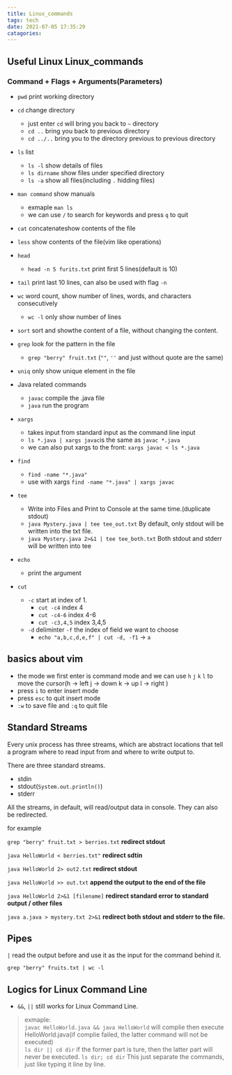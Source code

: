 ```yaml
---
title: Linux_commands
tags: tech
date: 2021-07-05 17:35:29
catagories:
---
```

## Useful Linux Linux_commands
<!--more -->



### Command + Flags + Arguments(Parameters)

- `pwd` print working directory
  
- `cd` change directory
  - just enter `cd` will bring you back to `~` directory 
  - `cd ..` bring you back to previous directory
  - `cd ../..` bring you to the directory previous to previous directory
  
- `ls` list
  - `ls -l` show details of files
  - `ls dirname` show files under specified directory
  - `ls -a` show all files(including `.` hidding files)


-  `man command` show manuals
   -  exmaple `man ls` 
   -  we can use `/` to search for keywords and press `q` to quit

- `cat` concatenateshow contents of the file

- `less` show contents of the file(vim like operations)

- `head`
  - `head -n 5 furits.txt` print first 5 lines(default is 10)

- `tail` print last 10 lines, can also be used with flag `-n`

- `wc` word count, show number of lines, words, and characters consecutively
  - `wc -l` only show number of lines

- `sort` sort and showthe content of a file, without changing the content.
  
- `grep` look for the pattern in the file
  - `grep "berry" fruit.txt` (`""`, `''` and just without quote are the same)

- `uniq` only show unique element in the file

- Java related commands
  - `javac` compile the .java file
  - `java` run the program

- `xargs`
  * takes input from standard input as the command line input
  * `ls *.java | xargs javac`is the same as `javac *.java`
  * we can also put xargs to the front: `xargs javac < ls *.java`

- `find`
  * `find -name "*.java"`
  * use with xargs `find -name "*.java" | xargs javac`

- `tee`
  * Write into Files and Print to Console at the same time.(duplicate stdout)
  * `java Mystery.java | tee tee_out.txt` By default, only stdout will be written into the txt file.
  * `java Mystery.java 2>&1 | tee tee_both.txt` Both stdout and stderr will be written into tee

- `echo`
  - print the argument

- `cut`
  - `-c` start at index of 1.
    - `cut -c4`  index 4
    - `cut -c4-6` index 4-6
    - `cut -c3,4,5` index 3,4,5
  - `-d` deliminter `-f` the index of field we want to choose
    - `echo "a,b,c,d,e,f" | cut -d, -f1`  -> `a`

## basics about vim
- the mode we first enter is command mode and we can use `h` `j` `k` `l` to move the cursor(h -> left j -> down k -> up l -> right )
- press `i` to enter insert mode
- press `esc` to quit insert mode
- `:w` to save file and `:q` to quit file

## Standard Streams
  Every unix process has three streams, which are abstract locations that tell a program where to read input from and where to write output to.

  There are three standard streams.
  -  stdin
  -  stdout(`System.out.println()`)
  -  stderr
  
  All the streams, in default, will read/output data in console. They can also be redirected.
  
  for example 

  `grep "berry" fruit.txt > berries.txt` **redirect stdout**

  `java HelloWorld < berries.txt"` **redirect sdtin**

  `java HelloWorld 2> out2.txt` **redirect stdout**

  `java HelloWorld >> out.txt` **append the output to the end of the file**

  `java HelloWorld 2>&1 [filename]` **redirect standard error to standard output / other files**

  `java a.java > mystery.txt 2>&1` **redirect both stdout and stderr to the file.**

## Pipes
  `|` read the output before and use it as the input for the command behind it.

  `grep "berry" fruits.txt | wc -l`

## Logics for Linux Command Line

* `&&`, `||` still works for Linux Command Line.
> exmaple:  
> `javac HelloWorld.java && java HelloWorld` will complie then execute HelloWorld.java(if complie failed, the latter command will not be executed)  
> `ls dir || cd dir` if the former part is ture, then the latter part will never be executed.
> `ls dir; cd dir` This just separate the commands, just like typing it line by line.

## 

